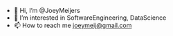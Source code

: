 - 👋 Hi, I’m @JoeyMeijers
- 👀 I’m interested in SoftwareEngineering, DataScience
- 📫 How to reach me joeymeij@gmail.com

<!---
JoeyMeijers/JoeyMeijers is a ✨ special ✨ repository because its `README.md` (this file) appears on your GitHub profile.
You can click the Preview link to take a look at your changes.
--->
